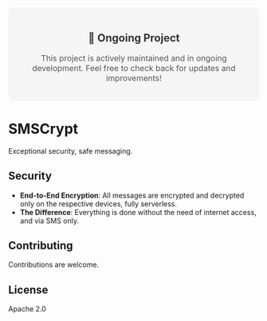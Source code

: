 <!-- Ongoing Project Section -->
<div style="background-color: #f5f5f5; padding: 20px; border-radius: 10px; margin-bottom: 20px; text-align: center;">
    <h2 style="color: #333;">🚀 Ongoing Project</h2>
    <p style="font-size: 16px; color: #555;">This project is actively maintained and in ongoing development. Feel free to check back for updates and improvements!</p>
</div>


# SMSCrypt
Exceptional security, safe messaging. 

## Security

- **End-to-End Encryption**: All messages are encrypted and decrypted only on the respective devices, fully serverless.
- **The Difference**: Everything is done without the need of internet access, and via SMS only.

## Contributing

Contributions are welcome.

## License

Apache 2.0
